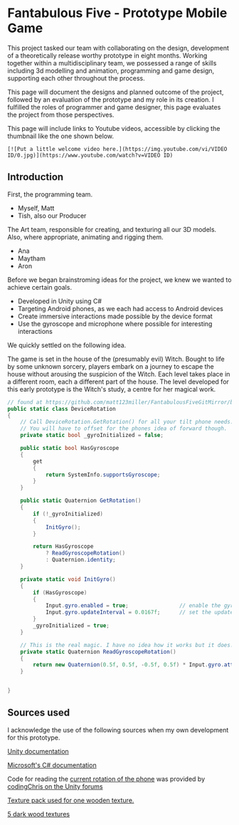 
# Fantabulous Five - Prototype Mobile Game


This project tasked our team with collaborating on the design, development of a theoretically release worthy prototype in eight months. Working together within a multidisciplinary team, we possessed a range of skills including 3d modelling and animation, programming and game design, supporting each other throughout the process. 

This page will document the designs and planned outcome of the project, followed by an evaluation of the prototype and my role in its creation. I fulfilled the roles of programmer and game designer, this page evaluates the project from those perspectives.

This page will include links to Youtube videos, accessible by clicking the thumbnail like the one shown below.

```
[![Put a little welcome video here.](https://img.youtube.com/vi/VIDEO ID/0.jpg)](https://www.youtube.com/watch?v=VIDEO ID)
```

## Introduction

First, the programming team.
* Myself, Matt 
* Tish, also our Producer

The Art team, responsible for creating, and texturing all our 3D models. Also, where appropriate, animating and rigging them.
* Ana
* Maytham
* Aron 

Before we began brainstroming ideas for the project, we knew we wanted to achieve certain goals.

* Developed in Unity using C#
* Targeting Android phones, as we each had access to Android devices
* Create immersive interactions made possible by the device format
* Use the gyroscope and microphone where possible for interesting interactions

We quickly settled on the following idea.

The game is set in the house of the (presumably evil) Witch. Bought to life by some unknown sorcery, players embark on a journey to escape the house without arousing the suspicion of the Witch. Each level takes place in a different room, each a different part of the house. The level developed for this early prototype is the Witch's study, a centre for her magical work.




```csharp
// found at https://github.com/matt123miller/FantabulousFiveGitMirror/blob/master/Assets/Scripts/DeviceScripts/DeviceRotation.cs
public static class DeviceRotation
{
    // Call DeviceRotation.GetRotation() for all your tilt phone needs.
    // You will have to offset for the phones idea of forward though. 
    private static bool _gyroInitialized = false;

    public static bool HasGyroscope
    {
        get
        {
            return SystemInfo.supportsGyroscope;
        }
    }

    public static Quaternion GetRotation()
    {
        if (!_gyroInitialized)
        {
            InitGyro();
        }

        return HasGyroscope
            ? ReadGyroscopeRotation()
            : Quaternion.identity;
    }

    private static void InitGyro()
    {
        if (HasGyroscope)
        {
            Input.gyro.enabled = true;                // enable the gyroscope
            Input.gyro.updateInterval = 0.0167f;      // set the update interval to it's highest value (60 Hz)
        }
        _gyroInitialized = true;
    }

    // This is the real magic. I have no idea how it works but it does!
    private static Quaternion ReadGyroscopeRotation()
    {
        return new Quaternion(0.5f, 0.5f, -0.5f, 0.5f) * Input.gyro.attitude * new Quaternion(0, 0, 1, 0);
    }


}
```

## Sources used

I acknowledge the use of the following sources when my own development for this prototype. 

[Unity documentation](https://docs.unity3d.com/Manual/index.html)

[Microsoft's C# documentation](https://docs.microsoft.com/en-gb/dotnet/)

Code for reading the [current rotation of the phone]() was provided by [codingChris on the Unity forums](http://answers.unity3d.com/comments/842596/view.html)

[Texture pack used for one wooden texture.](https://opengameart.org/content/free-texture-resource-pack-wood-structure-walls-and-textile?page=1)

[5 dark wood textures](https://opengameart.org/content/dark-wood-textures)

